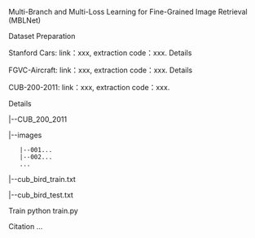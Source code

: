 Multi-Branch and Multi-Loss Learning for Fine-Grained Image Retrieval (MBLNet)

Dataset Preparation

Stanford Cars: link：xxx, extraction code：xxx.
Details

FGVC-Aircraft: link：xxx, extraction code：xxx.
Details

CUB-200-2011: link：xxx, extraction code：xxx.

Details

|--CUB_200_2011 

  |--images 
  
       |--001...
       |--002... 
       ... 
       
  |--cub_bird_train.txt 
  
  |--cub_bird_test.txt

  
Train
python train.py

Citation
...
